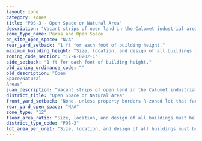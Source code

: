 ```yaml
---
layout: zone
category: zones
title: "POS-3 - Open Space or Natural Area"
description: "Vacant strips of open land in the Calumet industrial area that are are not in a manufacturing district."
zone_type_name: Parks and Open Space
on_site_open_space: "N/A"
rear_yard_setback: "1 ft for each foot of building height."
maximum_building_height: "Size, location, and design of all buildings must be approved by whichever local government owns the park or open space."
zoning_code_section: "17-6-0202-C"
side_setback: "1 ft for each foot of building height."
old_zoning_ordinance_code: ""
old_description: "Open
Space/Natural 
Areas"
juan_description: "Vacant strips of open land in the Calumet industrial area that are are not in a manufacturing district."
district_title: "Open Space or Natural Area"
front_yard_setback: "None, unless property borders R-zoned lot that faces the same street. Then, front setback must be at least 50% of R lot&#39;s front setback."
rear_yard_open_space: "N/A"
zone_type: "12"
floor_area_ratio: "Size, location, and design of all buildings must be approved by whichever local government owns the park or open space."
district_type_code: "POS-3"
lot_area_per_unit: "Size, location, and design of all buildings must be approved by whichever local government owns the park or open space."
---
```

